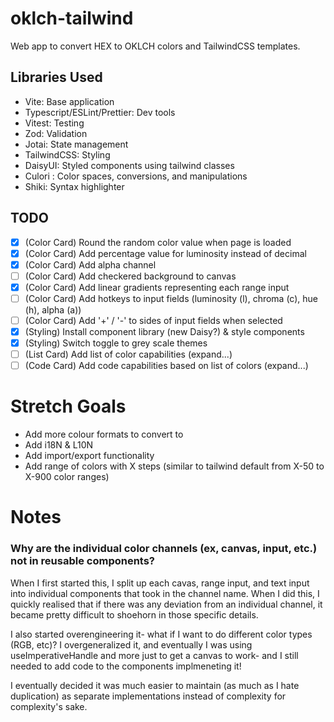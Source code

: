 # oklch-tailwind
Web app to convert HEX to OKLCH colors and TailwindCSS templates.

## Libraries Used
- Vite: Base application
- Typescript/ESLint/Prettier: Dev tools
- Vitest: Testing
- Zod: Validation
- Jotai: State management
- TailwindCSS: Styling
- DaisyUI: Styled components using tailwind classes
- Culori : Color spaces, conversions, and manipulations
- Shiki: Syntax highlighter

## TODO

- [x] (Color Card) Round the random color value when page is loaded
- [x] (Color Card) Add percentage value for luminosity instead of decimal
- [x] (Color Card) Add alpha channel
- [ ] (Color Card) Add checkered background to canvas
- [x] (Color Card) Add linear gradients representing each range input
- [ ] (Color Card) Add hotkeys to input fields (luminosity (l), chroma (c), hue (h), alpha (a))
- [ ] (Color Card) Add '+' / '-' to sides of input fields when selected
- [x] (Styling) Install component library (new Daisy?) & style components
- [x] (Styling) Switch toggle to grey scale themes
- [ ] (List Card) Add list of color capabilities (expand...)
- [ ] (Code Card) Add code capabilities based on list of colors (expand...)

# Stretch Goals
- Add more colour formats to convert to
- Add i18N & L10N
- Add import/export functionality
- Add range of colors with X steps (similar to tailwind default from X-50 to X-900 color ranges)

# Notes
### Why are the individual color channels (ex, canvas, input, etc.) not in reusable components?
When I first started this, I split up each cavas, range input, and text input into individual components that took in the channel name. When I did this, I quickly realised that if there was any deviation from an individual channel, it became pretty difficult to shoehorn in those specific details. 

I also started overengineering it- what if I want to do different color types (RGB, etc)? I overgeneralized it, and eventually
I was using useImperativeHandle and more just to get a canvas to work- and I still needed
to add code to the components implmeneting it!

I eventually decided it was much easier to maintain (as much as I hate duplication) as separate implementations instead of complexity for complexity's sake.
